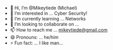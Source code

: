 - 👋 Hi, I’m @Mikeytiede (Michael) 
- 👀 I’m interested in ...  Cyber Security! 
- 🌱 I’m currently learning ... Networks
- 💞️ I’m looking to collaborate on ... 
- 📫 How to reach me ... mikeytiede@gmail.com 
- 😄 Pronouns: ... he/him
- ⚡ Fun fact: ...  I like man...

<!---
Mikeytiede/Mikeytiede is a ✨ special ✨ repository because its `README.md` (this file) appears on your GitHub profile.
You can click the Preview link to take a look at your changes.
--->
